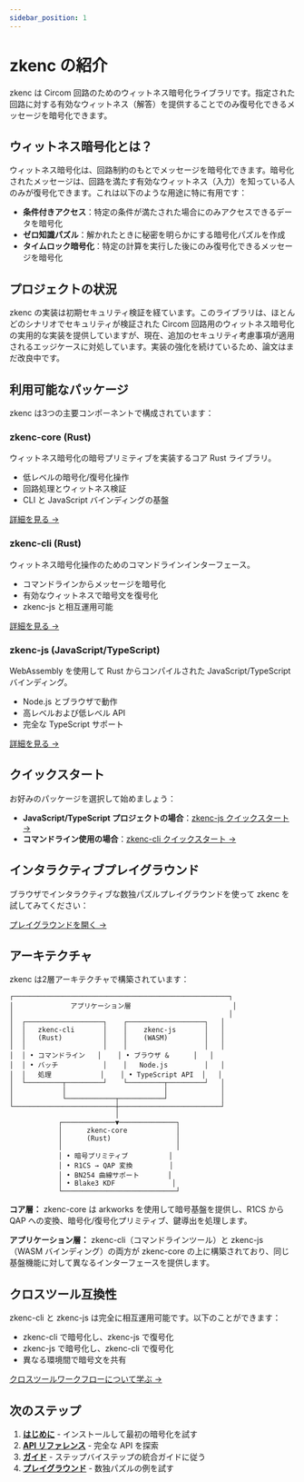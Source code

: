```yaml
---
sidebar_position: 1
---
```


# zkenc の紹介

zkenc は Circom 回路のためのウィットネス暗号化ライブラリです。指定された回路に対する有効なウィットネス（解答）を提供することでのみ復号化できるメッセージを暗号化できます。

## ウィットネス暗号化とは？

ウィットネス暗号化は、回路制約のもとでメッセージを暗号化できます。暗号化されたメッセージは、回路を満たす有効なウィットネス（入力）を知っている人のみが復号化できます。これは以下のような用途に特に有用です：

- **条件付きアクセス**：特定の条件が満たされた場合にのみアクセスできるデータを暗号化
- **ゼロ知識パズル**：解かれたときに秘密を明らかにする暗号化パズルを作成
- **タイムロック暗号化**：特定の計算を実行した後にのみ復号化できるメッセージを暗号化

## プロジェクトの状況

zkenc の実装は初期セキュリティ検証を経ています。このライブラリは、ほとんどのシナリオでセキュリティが検証された Circom 回路用のウィットネス暗号化の実用的な実装を提供していますが、現在、追加のセキュリティ考慮事項が適用されるエッジケースに対処しています。実装の強化を続けているため、論文はまだ改良中です。

## 利用可能なパッケージ

zkenc は3つの主要コンポーネントで構成されています：

### zkenc-core (Rust)

ウィットネス暗号化の暗号プリミティブを実装するコア Rust ライブラリ。

- 低レベルの暗号化/復号化操作
- 回路処理とウィットネス検証
- CLI と JavaScript バインディングの基盤

[詳細を見る →](/docs/api/zkenc-core)

### zkenc-cli (Rust)

ウィットネス暗号化操作のためのコマンドラインインターフェース。

- コマンドラインからメッセージを暗号化
- 有効なウィットネスで暗号文を復号化
- zkenc-js と相互運用可能

[詳細を見る →](/docs/api/zkenc-cli)

### zkenc-js (JavaScript/TypeScript)

WebAssembly を使用して Rust からコンパイルされた JavaScript/TypeScript バインディング。

- Node.js とブラウザで動作
- 高レベルおよび低レベル API
- 完全な TypeScript サポート

[詳細を見る →](/docs/api/zkenc-js)

## クイックスタート

お好みのパッケージを選択して始めましょう：

- **JavaScript/TypeScript プロジェクトの場合**：[zkenc-js クイックスタート →](/docs/getting-started/zkenc-js)
- **コマンドライン使用の場合**：[zkenc-cli クイックスタート →](/docs/getting-started/zkenc-cli)

## インタラクティブプレイグラウンド

ブラウザでインタラクティブな数独パズルプレイグラウンドを使って zkenc を試してみてください：

[プレイグラウンドを開く →](/playground)

## アーキテクチャ

zkenc は2層アーキテクチャで構築されています：

```
┌─────────────────────────────────────────────────────┐
│              アプリケーション層                         │
│                                                     │
│  ┌───────────────────┐    ┌───────────────────┐   │
│  │   zkenc-cli       │    │    zkenc-js       │   │
│  │   (Rust)          │    │    (WASM)         │   │
│  │                   │    │                   │   │
│  │ • コマンドライン   │    │ • ブラウザ &      │   │
│  │ • バッチ           │    │   Node.js         │   │
│  │   処理            │    │ • TypeScript API  │   │
│  └─────────┬─────────┘    └─────────┬─────────┘   │
│            │                        │             │
│            └────────────┬───────────┘             │
└─────────────────────────┼─────────────────────────┘
                          │
            ┌─────────────▼──────────────┐
            │      zkenc-core            │
            │      (Rust)                │
            │                            │
            │ • 暗号プリミティブ          │
            │ • R1CS → QAP 変換         │
            │ • BN254 曲線サポート       │
            │ • Blake3 KDF              │
            └────────────────────────────┘
```

**コア層：** zkenc-core は arkworks を使用して暗号基盤を提供し、R1CS から QAP への変換、暗号化/復号化プリミティブ、鍵導出を処理します。

**アプリケーション層：** zkenc-cli（コマンドラインツール）と zkenc-js（WASM バインディング）の両方が zkenc-core の上に構築されており、同じ基盤機能に対して異なるインターフェースを提供します。

## クロスツール互換性

zkenc-cli と zkenc-js は完全に相互運用可能です。以下のことができます：

- zkenc-cli で暗号化し、zkenc-js で復号化
- zkenc-js で暗号化し、zkenc-cli で復号化
- 異なる環境間で暗号文を共有

[クロスツールワークフローについて学ぶ →](/docs/guides/cross-tool-workflow)

## 次のステップ

1. **[はじめに](/docs/getting-started/zkenc-js)** - インストールして最初の暗号化を試す
2. **[API リファレンス](/docs/api/zkenc-js)** - 完全な API を探索
3. **[ガイド](/docs/guides/intro)** - ステップバイステップの統合ガイドに従う
4. **[プレイグラウンド](/playground)** - 数独パズルの例を試す
